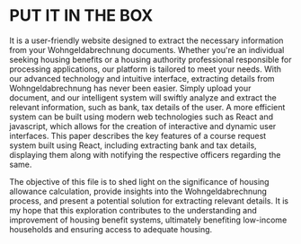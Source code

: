
# PUT IT IN THE BOX
It is a user-friendly website designed to extract the necessary information from your
Wohngeldabrechnung documents. Whether you're an individual seeking housing benefits or a housing
authority professional responsible for processing applications, our platform is tailored to meet your needs.
With our advanced technology and intuitive interface, extracting details from Wohngeldabrechnung has
never been easier.
Simply upload your document, and our intelligent system will swiftly analyze and
extract the relevant information, such as bank, tax details of the user.
A more efficient system can be built using modern web technologies such as React and javascript, which
allows for the creation of interactive and dynamic user interfaces. This paper describes the key features of
a course request system built using React, including extracting bank and tax details, displaying them
along with notifying the respective officers regarding the same.

The objective of this file  is to shed light on the significance of housing allowance calculation,
provide insights into the Wohngeldabrechnung process, and present a potential solution for extracting
relevant details. It is my hope that this exploration contributes to the understanding and improvement of
housing benefit systems, ultimately benefiting low-income households and ensuring access to adequate
housing.
